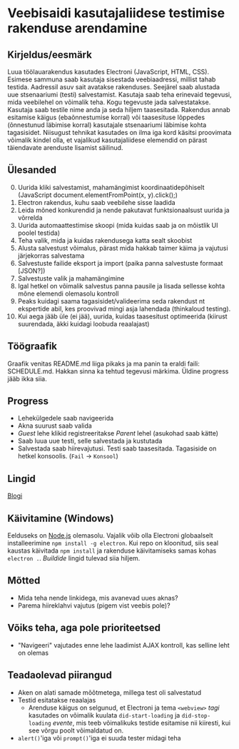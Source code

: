 ﻿# Veebisaidi kasutajaliidese testimise rakenduse arendamine

## Kirjeldus/eesmärk
Luua töölauarakendus kasutades Electroni (JavaScript, HTML, CSS). Esimese sammuna saab kasutaja sisestada veebiaadressi, millist tahab testida.
Aadressil asuv sait avatakse rakenduses. Seejärel saab alustada uue stsenaariumi (testi) salvestamist. Kasutaja saab teha erinevaid tegevusi, mida veebilehel
on võimalik teha. Kogu tegevuste jada salvestatakse. Kasutaja saab testile nime anda ja seda hiljem taasesitada. Rakendus annab esitamise käigus (ebaõnnestumise korral)
või taasesituse lõppedes (õnnestunud läbimise korral) kasutajale stsenaariumi läbimise kohta tagasisidet.
Niisugust tehnikat kasutades on ilma iga kord käsitsi proovimata võimalik kindel olla, et vajalikud kasutajaliidese elemendid on pärast täiendavate arenduste lisamist säilinud.

## Ülesanded
0. Uurida kliki salvestamist, mahamängimist koordinaatidepõhiselt (JavaScript document.elementFromPoint(x, y).click();)
1. Electron rakendus, kuhu saab veebilehe sisse laadida
2. Leida mõned konkurendid ja nende pakutavat funktsionaalsust uurida ja võrrelda
  1. Uurida automaattestimise skoopi (mida kuidas saab ja on mõistlik UI poolel testida)
  2. Teha valik, mida ja kuidas rakendusega katta sealt skoobist
3. Alusta salvestust võimalus, pärast mida hakkab taimer käima ja vajutusi järjekorras salvestama
4. Salvestuste failide eksport ja import (paika panna salvestuste formaat [JSON?])
5. Salvestuste valik ja mahamängimine
6. Igal hetkel on võimalik salvestus panna pausile ja lisada sellesse kohta mõne elemendi olemasolu kontroll
7. Peaks kuidagi saama tagasisidet/valideerima seda rakendust nt ekspertide abil, kes proovivad mingi asja lahendada (thinkaloud testing).
8. Kui aega jääb üle (ei jää), uurida, kuidas taasesitust optimeerida (kiirust suurendada, äkki kuidagi loobuda reaalajast)

## Töögraafik
Graafik venitas README.md liiga pikaks ja ma panin ta eraldi faili: SCHEDULE.md. Hakkan sinna ka tehtud tegevusi märkima. Üldine progress jääb ikka siia.

## Progress
* Lehekülgedele saab navigeerida
* Akna suurust saab valida
* _Guest_ lehe klikid registreeritakse _Parent_ lehel (asukohad saab kätte)
* Saab luua uue testi, selle salvestada ja kustutada
* Salvestada saab hiirevajutusi. Testi saab taasesitada. Tagasiside on hetkel konsoolis. (`Fail` -> `Konsool`)

## Lingid
[Blogi](http://kardo.xyz/b/veebilehestiku-testimine/)

## Käivitamine (Windows)
Eelduseks on [Node.js](https://nodejs.org/en/) olemasolu.
Vajalik võib olla Electroni globaalselt installeerimine `npm install -g electron`.
Kui repo on kloonitud, siis seal kaustas käivitada `npm install` ja rakenduse käivitamiseks samas kohas `electron .`.
_Buildide_ lingid tulevad siia hiljem.

## Mõtted
* Mida teha nende linkidega, mis avanevad uues aknas?
* Parema hiireklahvi vajutus (pigem vist veebis pole)?

## Võiks teha, aga pole prioriteetsed
* "Navigeeri" vajutades enne lehe laadimist AJAX kontroll, kas selline leht on olemas

## Teadaolevad piirangud
* Aken on alati samade mõõtmetega, millega test oli salvestatud
* Testid esitatakse reaalajas
  - Arenduse käigus on selgunud, et Electroni ja tema `<webview>` _tagi_ kasutades on võimalik kuulata `did-start-loading` ja `did-stop-loading` _evente_,
    mis teeb võimalikuks testide esitamise nii kiiresti, kui see võrgu poolt võimaldatud on.
* `alert()`'iga või `prompt()`'iga ei suuda tester midagi teha
